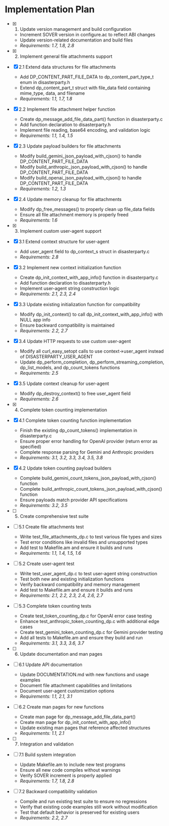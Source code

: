 # Implementation Plan

- [x] 1. Update version management and build configuration
  - Increment SOVER version in configure.ac to reflect ABI changes
  - Update version-related documentation and build files
  - _Requirements: 1.7, 1.8, 2.8_

- [x] 2. Implement general file attachments support
- [x] 2.1 Extend data structures for file attachments
  - Add DP_CONTENT_PART_FILE_DATA to dp_content_part_type_t enum in disasterparty.h
  - Extend dp_content_part_t struct with file_data field containing mime_type, data, and filename
  - _Requirements: 1.1, 1.7, 1.8_

- [x] 2.2 Implement file attachment helper function
  - Create dp_message_add_file_data_part() function in disasterparty.c
  - Add function declaration to disasterparty.h
  - Implement file reading, base64 encoding, and validation logic
  - _Requirements: 1.1, 1.4, 1.5_

- [x] 2.3 Update payload builders for file attachments
  - Modify build_gemini_json_payload_with_cjson() to handle DP_CONTENT_PART_FILE_DATA
  - Modify build_anthropic_json_payload_with_cjson() to handle DP_CONTENT_PART_FILE_DATA
  - Modify build_openai_json_payload_with_cjson() to handle DP_CONTENT_PART_FILE_DATA
  - _Requirements: 1.2, 1.3_

- [x] 2.4 Update memory cleanup for file attachments
  - Modify dp_free_messages() to properly clean up file_data fields
  - Ensure all file attachment memory is properly freed
  - _Requirements: 1.6_

- [x] 3. Implement custom user-agent support
- [x] 3.1 Extend context structure for user-agent
  - Add user_agent field to dp_context_s struct in disasterparty.c
  - _Requirements: 2.8_

- [x] 3.2 Implement new context initialization function
  - Create dp_init_context_with_app_info() function in disasterparty.c
  - Add function declaration to disasterparty.h
  - Implement user-agent string construction logic
  - _Requirements: 2.1, 2.3, 2.4_

- [x] 3.3 Update existing initialization function for compatibility
  - Modify dp_init_context() to call dp_init_context_with_app_info() with NULL app info
  - Ensure backward compatibility is maintained
  - _Requirements: 2.2, 2.7_

- [x] 3.4 Update HTTP requests to use custom user-agent
  - Modify all curl_easy_setopt calls to use context->user_agent instead of DISASTERPARTY_USER_AGENT
  - Update dp_perform_completion, dp_perform_streaming_completion, dp_list_models, and dp_count_tokens functions
  - _Requirements: 2.5_

- [x] 3.5 Update context cleanup for user-agent
  - Modify dp_destroy_context() to free user_agent field
  - _Requirements: 2.6_

- [x] 4. Complete token counting implementation
- [x] 4.1 Complete token counting function implementation
  - Finish the existing dp_count_tokens() implementation in disasterparty.c
  - Ensure proper error handling for OpenAI provider (return error as specified)
  - Complete response parsing for Gemini and Anthropic providers
  - _Requirements: 3.1, 3.2, 3.3, 3.4, 3.5, 3.8_

- [x] 4.2 Update token counting payload builders
  - Complete build_gemini_count_tokens_json_payload_with_cjson() function
  - Complete build_anthropic_count_tokens_json_payload_with_cjson() function
  - Ensure payloads match provider API specifications
  - _Requirements: 3.2, 3.5_

- [ ] 5. Create comprehensive test suite
- [ ] 5.1 Create file attachments test
  - Write test_file_attachments_dp.c to test various file types and sizes
  - Test error conditions like invalid files and unsupported types
  - Add test to Makefile.am and ensure it builds and runs
  - _Requirements: 1.1, 1.4, 1.5, 1.6_

- [ ] 5.2 Create user-agent test
  - Write test_user_agent_dp.c to test user-agent string construction
  - Test both new and existing initialization functions
  - Verify backward compatibility and memory management
  - Add test to Makefile.am and ensure it builds and runs
  - _Requirements: 2.1, 2.2, 2.3, 2.4, 2.6, 2.7_

- [ ] 5.3 Complete token counting tests
  - Create test_token_counting_dp.c for OpenAI error case testing
  - Enhance test_anthropic_token_counting_dp.c with additional edge cases
  - Create test_gemini_token_counting_dp.c for Gemini provider testing
  - Add all tests to Makefile.am and ensure they build and run
  - _Requirements: 3.1, 3.3, 3.6, 3.7_

- [ ] 6. Update documentation and man pages
- [ ] 6.1 Update API documentation
  - Update DOCUMENTATION.md with new functions and usage examples
  - Document file attachment capabilities and limitations
  - Document user-agent customization options
  - _Requirements: 1.1, 2.1, 3.1_

- [ ] 6.2 Create man pages for new functions
  - Create man page for dp_message_add_file_data_part()
  - Create man page for dp_init_context_with_app_info()
  - Update existing man pages that reference affected structures
  - _Requirements: 1.1, 2.1_

- [ ] 7. Integration and validation
- [ ] 7.1 Build system integration
  - Update Makefile.am to include new test programs
  - Ensure all new code compiles without warnings
  - Verify SOVER increment is properly applied
  - _Requirements: 1.7, 1.8, 2.8_

- [ ] 7.2 Backward compatibility validation
  - Compile and run existing test suite to ensure no regressions
  - Verify that existing code examples still work without modification
  - Test that default behavior is preserved for existing users
  - _Requirements: 2.2, 2.7_